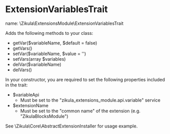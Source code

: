 ExtensionVariablesTrait
=======================

name: \Zikula\ExtensionsModule\ExtensionVariablesTrait

Adds the following methods to your class:

 - getVar($variableName, $default = false)
 - getVars()
 - setVar($variableName, $value = '')
 - setVars(array $variables)
 - delVar($variableName)
 - delVars()

In your constructor, you are required to set the following properties included in the trait:

 - $variableApi
   - Must be set to the "zikula_extensions_module.api.variable" service
 - $extensionName
   - Must be set to the "common name" of the extension (e.g. "ZikulaBlocksModule")

See \Zikula\Core\AbstractExtensionInstaller for usage example.